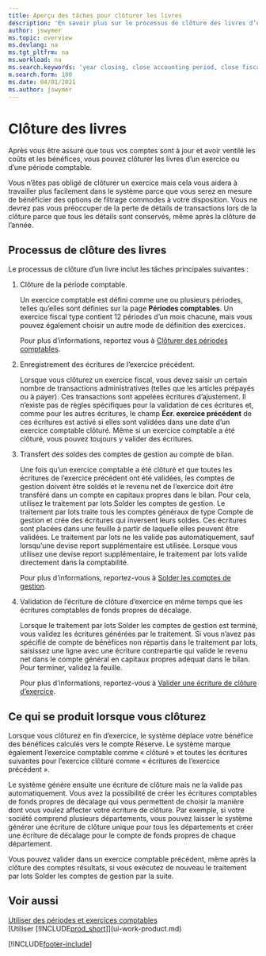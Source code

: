 ```yaml
---
title: Aperçu des tâches pour clôturer les livres
description: 'En savoir plus sur le processus de clôture des livres d’un exercice ou d’une période fiscale, et ce qui a lieu après la clôture à la fin d’un exercice.'
author: jswymer
ms.topic: overview
ms.devlang: na
ms.tgt_pltfrm: na
ms.workload: na
ms.search.keywords: 'year closing, close accounting period, close fiscal year, bank account detailed trial balance'
m.search.form: 100
ms.date: 04/01/2021
ms.author: jswymer
---
```

# <a name="closing-the-books" />Clôture des livres
Après vous être assuré que tous vos comptes sont à jour et avoir ventilé les coûts et les bénéfices, vous pouvez clôturer les livres d’un exercice ou d’une période comptable.

Vous n’êtes pas obligé de clôturer un exercice mais cela vous aidera à travailler plus facilement dans le système parce que vous serez en mesure de bénéficier des options de filtrage commodes à votre disposition. Vous ne devrez pas vous préoccuper de la perte de détails de transactions lors de la clôture parce que tous les détails sont conservés, même après la clôture de l’année.

## <a name="closing-book-process" />Processus de clôture des livres
Le processus de clôture d’un livre inclut les tâches principales suivantes :

1. Clôture de la période comptable.

    Un exercice comptable est défini comme une ou plusieurs périodes, telles qu’elles sont définies sur la page **Périodes comptables**. Un exercice fiscal type contient 12 périodes d’un mois chacune, mais vous pouvez également choisir un autre mode de définition des exercices.

    Pour plus d’informations, reportez vous à [Clôturer des périodes comptables](year-close-account-periods.md).
2. Enregistrement des écritures de l’exercice précédent.

    Lorsque vous clôturez un exercice fiscal, vous devez saisir un certain nombre de transactions administratives (telles que les articles prépayés ou à payer). Ces transactions sont appelées écritures d’ajustement. Il n’existe pas de règles spécifiques pour la validation de ces écritures et, comme pour les autres écritures, le champ **Écr. exercice précédent** de ces écritures est activé si elles sont validées dans une date d’un exercice comptable clôturé. Même si un exercice comptable a été clôturé, vous pouvez toujours y valider des écritures.
3. Transfert des soldes des comptes de gestion au compte de bilan.

    Une fois qu’un exercice comptable a été clôturé et que toutes les écritures de l’exercice précédent ont été validées, les comptes de gestion doivent être soldés et le revenu net de l’exercice doit être transféré dans un compte en capitaux propres dans le bilan. Pour cela, utilisez le traitement par lots Solder les comptes de gestion. Le traitement par lots traite tous les comptes généraux de type Compte de gestion et crée des écritures qui inversent leurs soldes. Ces écritures sont placées dans une feuille à partir de laquelle elles peuvent être validées. Le traitement par lots ne les valide pas automatiquement, sauf lorsqu’une devise report supplémentaire est utilisée. Lorsque vous utilisez une devise report supplémentaire, le traitement par lots valide directement dans la comptabilité.

    Pour plus d’informations, reportez-vous à [Solder les comptes de gestion](year-close-income-statement.md).
4. Validation de l’écriture de clôture d’exercice en même temps que les écritures comptables de fonds propres de décalage.

    Lorsque le traitement par lots Solder les comptes de gestion est terminé, vous validez les écritures générées par le traitement. Si vous n’avez pas spécifié de compte de bénéfices non répartis dans le traitement par lots, saisissez une ligne avec une écriture contrepartie qui valide le revenu net dans le compte général en capitaux propres adéquat dans le bilan. Pour terminer, validez la feuille.

    Pour plus d’informations, reportez-vous à [Valider une écriture de clôture d’exercice](year-how-post-year-end-close-entry.md).

## <a name="what-happens-when-you-close" />Ce qui se produit lorsque vous clôturez
Lorsque vous clôturez en fin d’exercice, le système déplace votre bénéfice des bénéfices calculés vers le compte Réserve. Le système marque également l’exercice comptable comme « clôturé » et toutes les écritures suivantes pour l’exercice clôturé comme « écritures de l’exercice précédent ».

Le système génère ensuite une écriture de clôture mais ne la valide pas automatiquement. Vous avez la possibilité de créer les écritures comptables de fonds propres de décalage qui vous permettent de choisir la manière dont vous voulez affecter votre écriture de clôture. Par exemple, si votre société comprend plusieurs départements, vous pouvez laisser le système générer une écriture de clôture unique pour tous les départements et créer une écriture de décalage pour le compte de fonds propres de chaque département.

Vous pouvez valider dans un exercice comptable précédent, même après la clôture des comptes résultats, si vous exécutez de nouveau le traitement par lots Solder les comptes de gestion par la suite.

## <a name="see-also" />Voir aussi

[Utiliser des périodes et exercices comptables](finance-accounting-periods-and-fiscal-years.md)  
[Utiliser [!INCLUDE[prod_short](includes/prod_short.md)]](ui-work-product.md)


[!INCLUDE[footer-include](includes/footer-banner.md)]
